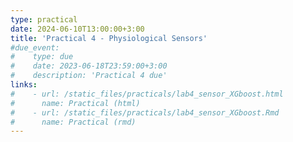 ```yaml
---
type: practical
date: 2024-06-10T13:00:00+3:00
title: 'Practical 4 - Physiological Sensors'
#due_event: 
#    type: due
#    date: 2023-06-18T23:59:00+3:00
#    description: 'Practical 4 due'
links:
#    - url: /static_files/practicals/lab4_sensor_XGboost.html
#      name: Practical (html)
#    - url: /static_files/practicals/lab4_sensor_XGboost.Rmd
#      name: Practical (rmd)
---
```

